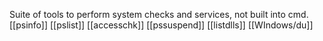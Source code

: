 Suite of tools to perform system checks and services, not built into cmd.
[[psinfo]]
[[pslist]]
[[accesschk]]
[[pssuspend]] 
[[listdlls]]
[[WIndows/du]]
